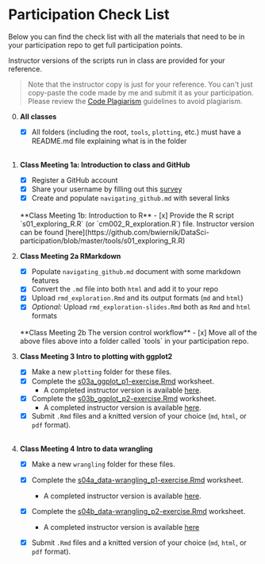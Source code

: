 # Participation Check List
 
Below you can find the check list with all the materials that need to be in your
participation repo to get full participation points. 

Instructor versions of the scripts run in class are provided for your reference.
 
 > Note that the instructor copy is just for your reference. You can't just copy-paste the code made by me and submit it as your participation. Please review the [Code Plagiarism](https://wiernik-datasci.netlify.com/policies/) guidelines to avoid plagiarism. 
 
0. **All classes**
    - [x] All folders (including the root, `tools`, `plotting`, etc.) must have a README.md file explaining what is in the folder
    
    <br>
1. **Class Meeting 1a: Introduction to class and GitHub**   
    - [x] Register a GitHub account
    - [x] Share your username by filling out this [survey](https://usf.az1.qualtrics.com/jfe/form/SV_8kAdI0XraWU6geN)
    - [x] Create and populate `navigating_github.md` with several links
    
    <br>
   **Class Meeting 1b: Introduction to R**   
    - [x] Provide the R script `s01_exploring_R.R` (or `cm002_R_exploration.R`) file. Instructor version can be found [here](https://github.com/bwiernik/DataSci-participation/blob/master/tools/s01_exploring_R.R)
    
    <br>
2. **Class Meeting 2a RMarkdown**  
   - [x] Populate `navigating_github.md` document with some markdown features
   - [x] Convert the `.md` file into both `html` and add it to your repo
   - [x] Upload `rmd_exploration.Rmd` and its output formats (`md` and `html`)
   - [x] _Optional:_ Upload `rmd_exploration-slides.Rmd` both as `Rmd` and `html` formats
   
   <br>
   **Class Meeting 2b The version control workflow**   
   - [x] Move all of the above files above into a folder called `tools` in your participation repo.
   
   <br>
3. **Class Meeting 3 Intro to plotting with ggplot2**  
   - [x] Make a new `plotting` folder for these files.
   - [x] Complete the [s03a_ggplot_p1-exercise.Rmd](https://github.com/USF-Psych-DataSci/Classroom/raw/master/tutorials/s03a_ggplot_p1-exercise.Rmd) worksheet. 
     - A completed instructor version is available [here](https://github.com/bwiernik/DataSci-participation/blob/master/plotting/s03a_ggplot_p1-exercise.Rmd).
   - [x] Complete the [s03b_ggplot_p2-exercise.Rmd](https://raw.githubusercontent.com/USF-Psych-DataSci/Classroom/master/tutorials/s03b_ggplot_p2-exercise.Rmd) worksheet.
     - A completed instructor version is available [here](https://github.com/bwiernik/DataSci-participation/blob/master/plotting/s03b_ggplot_p2-exercise.Rmd).
   - [x] Submit `.Rmd` files and a knitted version of your choice (`md`, `html`, or `pdf` format).
   
   <br>
4. **Class Meeting 4 Intro to data wrangling** 
   - [x] Make a new `wrangling` folder for these files.
   - [x] Complete the [s04a_data-wrangling_p1-exercise.Rmd](https://github.com/USF-Psych-DataSci/Classroom/raw/master/tutorials/s04a_data-wrangling_p1-exercise.Rmd) worksheet.
     - A completed instructor version is available [here](https://github.com/bwiernik/DataSci-participation/blob/master/wrangling/s04a_data-wrangling_p1-exercise.Rmd).
   - [x] Complete the [s04b_data-wrangling_p2-exercise.Rmd](https://github.com/USF-Psych-DataSci/Classroom/raw/master/tutorials/v) worksheet. 
     - A completed instructor version is available [here](https://github.com/bwiernik/DataSci-participation/blob/master/wrangling/s04b_data-wrangling_p2-exercise.Rmd)
   - [x] Submit `.Rmd` files and a knitted version of your choice (`md`, `html`, or `pdf` format).

